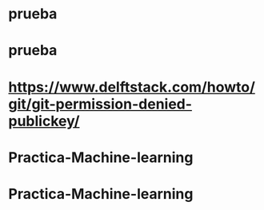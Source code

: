 # prueba
# prueba
# https://www.delftstack.com/howto/git/git-permission-denied-publickey/
# Practica-Machine-learning
# Practica-Machine-learning
